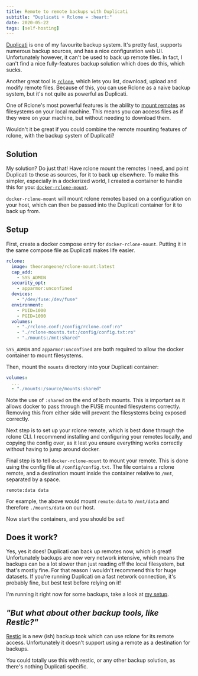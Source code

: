 ```yaml
---
title: Remote to remote backups with Duplicati
subtitle: "Duplicati + Rclone = :heart:"
date: 2020-05-22
tags: [self-hosting]
---
```


[Duplicati](https://www.duplicati.com/) is one of my favourite backup system. It's pretty fast, supports numerous backup sources, and has a nice configuration web UI. Unfortunately however, it can't be used to back up remote files. In fact, I can't find a nice fully-features backup solution which does do this, which sucks.

Another great tool is [`rclone`](https://rclone.org/), which lets you list, download, upload and modify remote files. Because of this, you can use Rclone as a naive backup system, but it's not quite as powerful as Duplicati.

One of Rclone's most powerful features is the ability to [mount remotes](https://rclone.org/commands/rclone_mount/) as filesystems on your local machine. This means you can access files as if they were on your machine, but without needing to download them.

Wouldn't it be great if you could combine the remote mounting features of rclone, with the backup system of Duplicati?

## Solution

My solution? Do just that! Have rclone mount the remotes I need, and point Duplicati to those as sources, for it to back up elsewhere. To make this simpler, especially in a dockerized world, I created a container to handle this for you: [`docker-rclone-mount`](https://github.com/RealOrangeOne/docker-rclone-mount).

`docker-rclone-mount` will mount rclone remotes based on a configuration on your host, which can then be passed into the Duplicati container for it to back up from.

## Setup

First, create a docker compose entry for `docker-rclone-mount`. Putting it in the same compose file as Duplicati makes life easier.

```yml
rclone:
  image: theorangeone/rclone-mount:latest
  cap_add:
    - SYS_ADMIN
  security_opt:
    - apparmor:unconfined
  devices:
    - "/dev/fuse:/dev/fuse"
  environment:
    - PUID=1000
    - PGID=1000
  volumes:
    - "./rclone.conf:/config/rclone.conf:ro"
    - "./rclone-mounts.txt:/config/config.txt:ro"
    - "./mounts:/mnt:shared"
```

`SYS_ADMIN` and `apparmor:unconfined` are both required to allow the docker container to mount filesystems.

Then, mount the `mounts` directory into your Duplicati container:

```yml
volumes:
  ...
  - "./mounts:/source/mounts:shared"
```

Note the use of `:shared` on the end of both mounts. This is important as it allows docker to pass through the FUSE mounted filesystems correctly. Removing this from either side will prevent the filesystems being exposed correctly.

Next step is to set up your rclone remote, which is best done through the rclone CLI. I recommend installing and configuring your remotes locally, and copying the config over, as it lest you ensure everything works correctly without having to jump around docker.

Final step is to tell `docker-rclone-mount` to mount your remote. This is done using the config file at `/config/config.txt`. The file contains a rclone remote, and a destination mount inside the container relative to `/mnt`, separated by a space.

```
remote:data data
```

For example, the above would mount `remote:data` to `/mnt/data` and therefore `./mounts/data` on our host.

Now start the containers, and you should be set!

## Does it work?

Yes, yes it does! Duplicati can back up remotes now, which is great! Unfortunately backups are now very network intensive, which means the backups can be a lot slower than just reading off the local filesystem, but that's mostly fine. For that reason I wouldn't recommend this for huge datasets. If you're running Duplicati on a fast network connection, it's probably fine, but best test before relying on it!

I'm running it right now for some backups, take a look at [my setup](https://github.com/RealOrangeOne/infrastructure/tree/master/ansible/roles/intersect-docker/files/duplicati).

## _"But what about other backup tools, like Restic?"_

[Restic](https://restic.net/) is a new (ish) backup took which can use rclone for its remote access. Unfortunately it doesn't support using a remote as a destination for backups.

You could totally use this with restic, or any other backup solution, as there's nothing Duplicati specific.
